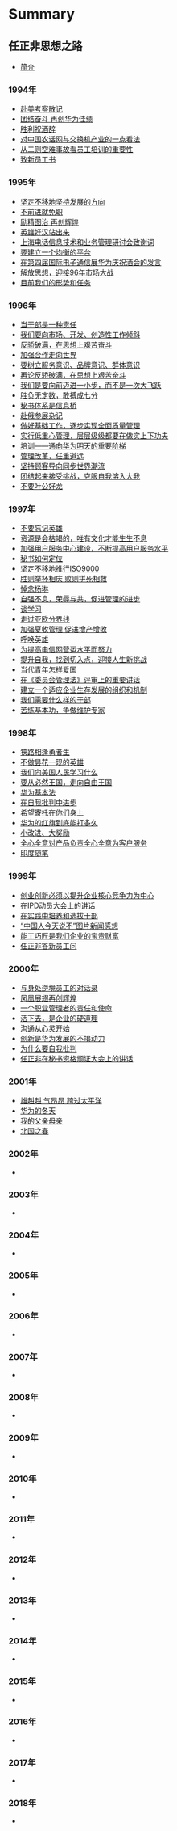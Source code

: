 # Summary

## 任正非思想之路
* [简介](README.md)

### 1994年
* [赴美考察散记](1994/19940118_赴美考察散记.md)
* [团结奋斗 再创华为佳绩](1994/19940126_团结奋斗_再创华为佳绩.md)
* [胜利祝酒辞](1994/19940605_胜利祝酒辞.md)
* [对中国农话网与交换机产业的一点看法](1994/19940621_对中国农话网与交换机产业的一点看法.md)
* [从二则空难事故看员工培训的重要性](1994/19941225_从二则空难事故看员工培训的重要性.md)
* [致新员工书](1994/19941225_致新员工书.md)

### 1995年
* [坚定不移地坚持发展的方向](1995/19950109_坚定不移地坚持发展的方向.md)
* [不前进就免职](1995/19950110_不前进就免职.md)
* [励精图治 再创辉煌](1995/19950110_励精图治，再创辉煌.md)
* [英雄好汉站出来](1995/19950110_英雄好汉站出来.md)
* [上海电话信息技术和业务管理研讨会致谢词](1995/19950618_上海电话信息技术和业务管理研讨会致谢词.md)
* [要建立一个均衡的平台](1995/199507_要建立一个均衡的平台.md)
* [在第四届国际电子通信展华为庆祝酒会的发言](1995/19951116_在第四届国际电子通信展华为庆祝酒会的发言.md)
* [解放思想，迎接96年市场大战](1995/19951118_解放思想，迎接96年市场大战.md)
* [目前我们的形势和任务](1995/19951226_目前我们的形势和任务.md)

### 1996年
* [当干部是一种责任](1996/19960128_当干部是一种责任.md)
* [我们要向市场、开发、创造性工作倾斜](1996/19960402_我们要向市场、开发、创造性工作倾斜.md)
* [反骄破满，在思想上艰苦奋斗](1996/19960406_反骄破满，在思想上艰苦奋斗.md)
* [加强合作走向世界](1996/19960502_加强合作走向世界.md)
* [要树立服务意识、品牌意识、群体意识](1996/19960608_要树立服务意识、品牌意识、群体意识.md)
* [再论反骄破满，在思想上艰苦奋斗](1996/19960630_再论反骄破满，在思想上艰苦奋斗.md)
* [我们是要向前迈进一小步，而不是一次大飞跃](1996/19960725_我们是要向前迈进一小步，而不是一次大飞跃.md)
* [胜负无定数，敢搏成七分](1996/19960811_胜负无定数，敢搏成七分.md)
* [秘书体系是信息桥](1996/19960828_秘书体系是信息桥.md)
* [赴俄参展杂记](1996/19960828_赴俄参展杂记.md)
* [做好基础工作，逐步实现全面质量管理](1996/19961113_做好基础工作，逐步实现全面质量管理.md)
* [实行低重心管理，层层级级都要在做实上下功夫](1996/19961115_实行低重心管理，层层级级都要在做实上下功夫.md)
* [培训——通向华为明天的重要阶梯](1996/19961121_培训——通向华为明天的重要阶梯.md)
* [管理改革，任重道远](1996/19961202_管理改革，任重道远.md)
* [坚持顾客导向同步世界潮流](1996/19961213_坚持顾客导向同步世界潮流.md)
* [团结起来接受挑战，克服自我溶入大我](1996/19961228_团结起来接受挑战，克服自我溶入大我.md)
* [不要叶公好龙](1996/1996_不要叶公好龙.md)

### 1997年
* [不要忘记英雄](1997/19970123_不要忘记英雄.md)
* [资源是会枯竭的，唯有文化才能生生不息](1997/19970207_资源是会枯竭的，唯有文化才能生生不息.md)
* [加强用户服务中心建设，不断提高用户服务水平](1997/19970217_加强用户服务中心建设，不断提高用户服务水平.md)
* [秘书如何定位](1997/19970222_秘书如何定位.md)
* [坚定不移地推行ISO9000](1997/19970226_坚定不移地推行ISO9000.md)
* [胜则举杯相庆 败则拼死相救](1997/19970226_胜则举杯相庆败则拼死相救.md)
* [悼念杨琳](1997/19970330_悼念杨琳.md)
* [自强不息，荣辱与共，促进管理的进步](1997/19970410_自强不息，荣辱与共，促进管理的进步.md)
* [谈学习](1997/19970428_谈学习.md)
* [走过亚欧分界线](1997/19970428_走过亚欧分界线.md)
* [加强夏收管理 促进增产增收](1997/199705_加强夏收管理促进增产增收.md)
* [呼唤英雄](1997/19970626_呼唤英雄.md)
* [为提高电信网营运水平而努力](1997/19970715_为提高电信网营运水平而努力.md)
* [提升自我，找到切入点，迎接人生新挑战](1997/19970912_提升自我，找到切入点，迎接人生新挑战.md)
* [当代青年怎样爱国](1997/19970916_当代青年怎样爱国.md)
* [在《委员会管理法》评审上的重要讲话](1997/1997_在《委员会管理法》评审上的重要讲话.md)
* [建立一个适应企业生存发展的组织和机制](1997/1997_建立一个适应企业生存发展的组织和机制.md)
* [我们需要什么样的干部](1997/1997_我们需要什么样的干部.md)
* [苦练基本功，争做维护专家](1997/1997_苦练基本功，争做维护专家.md)

### 1998年
* [狭路相逢勇者生](1998/19980116_狭路相逢勇者生.md)
* [不做昙花一现的英雄](1998/1998012_不做昙花一现的英雄.md)
* [我们向美国人民学习什么](1998/19980220_我们向美国人民学习什么.md)
* [要从必然王国，走向自由王国](1998/19980328_要从必然王国，走向自由王国.md)
* [华为基本法](1998/199803_华为基本法.md)
* [在自我批判中进步](1998/199803_在自我批判中进步.md)
* [希望寄托在你们身上](1998/199805_希望寄托在你们身上.md)
* [华为的红旗到底能打多久](1998/19980620_华为的红旗到底能打多久.md)
* [小改进、大奖励](1998/19980716_小改进、大奖励.md)
* [全心全意对产品负责全心全意为客户服务](1998/199809_全心全意对产品负责全心全意为客户服务.md)
* [印度随笔](1998/19981209_印度随笔.md)

### 1999年
* [创业创新必须以提升企业核心竞争力为中心](1999/19990208_创业创新必须以提升企业核心竞争力为中心.md)
* [在IPD动员大会上的讲话](1999/19990417_在IPD动员大会上的讲话.md)
* [在实践中培养和选拔干部](1999/199904_在实践中培养和选拔干部.md)
* [“中国人今天说不”图片新闻感想](1999/19990520_“中国人今天说不”图片新闻感想.md)
* [能工巧匠是我们企业的宝贵财富](1999/19990520_能工巧匠是我们企业的宝贵财富.md)
* [任正非答新员工问](1999/19990720_任正非答新员工问.md)

### 2000年
* [与身处逆境员工的对话录](2000/20000114_与身处逆境员工的对话录.md)
* [凤凰展翅再创辉煌](2000/20000128_凤凰展翅再创辉煌.md)
* [一个职业管理者的责任和使命](2000/20000320_一个职业管理者的责任和使命.md)
* [活下去，是企业的硬道理](2000/20000408_活下去，是企业的硬道理.md)
* [沟通从心灵开始](2000/20000717_沟通从心灵开始.md)
* [创新是华为发展的不竭动力](2000/20000720_创新是华为发展的不竭动力.md)
* [为什么要自我批判](2000/20000901_为什么要自我批判.md)
* [任正非在秘书资格颁证大会上的讲话](2000/2000_任正非在秘书资格颁证大会上的讲话.md)

### 2001年
* [雄赳赳 气昂昂 跨过太平洋](2001/20010118_雄赳赳气昂昂跨过太平洋.md)
* [华为的冬天](2001/20010201_华为的冬天.md)
* [我的父亲母亲](2001/20010208_我的父亲母亲.md)
* [北国之春](2001/20010424_北国之春.md)

### 2002年
* [](2002/)

### 2003年
* [](2003/)

### 2004年
* [](2004/)

### 2005年
* [](2005/)

### 2006年
* [](2006/)

### 2007年
* [](2007/)

### 2008年
* [](2008/)

### 2009年
* [](2009/)

### 2010年
* [](2010/)

### 2011年
* [](2011/)

### 2012年
* [](2012/)

### 2013年
* [](2013/)

### 2014年
* [](2014/)

### 2015年
* [](2015/)

### 2016年
* [](2016/)

### 2017年
* [](2017/)

### 2018年
* [](2018/)


